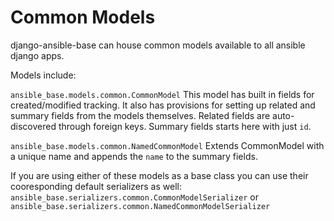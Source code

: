 # Common Models

django-ansible-base can house common models available to all ansible django apps.

Models include:


`ansible_base.models.common.CommonModel` This model has built in fields for created/modified tracking. It also has provisions for setting up related and summary fields from the models themselves. Related fields are auto-discovered through foreign keys. Summary fields starts here with just `id`.

`ansible_base.models.common.NamedCommonModel` Extends CommonModel with a unique name and appends the `name` to the summary fields.


If you are using either of these models as a base class you can use their cooresponding default serializers as well:
`ansible_base.serializers.common.CommonModelSerializer` or `ansible_base.serializers.common.NamedCommonModelSerializer`
